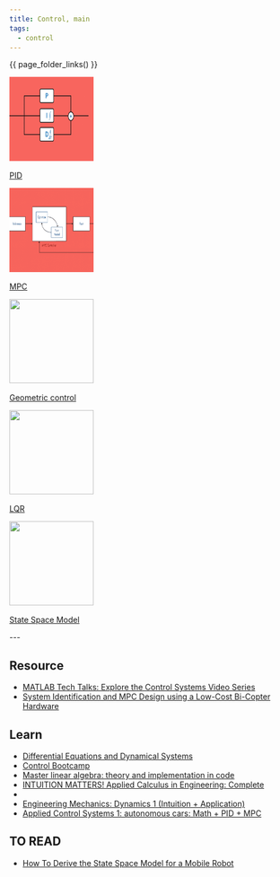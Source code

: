 ```yaml
---
title: Control, main
tags:
  - control
---
```


{{ page_folder_links() }}

<div class="grid-container">
    <div class="grid-item">
        <a href="pid">
                <img src="images/pid.png"  width="150" height="150">
                <p>PID</p></a>
    </div>
    <div class="grid-item">
        <a href="mpc">
                <img src="images/mpc.png"  width="150" height="150">
                <p>MPC</p>
            </a>
    </div>
    <div class="grid-item">
        <a href="geometric_control">
                <img src="images/geometric_control.png"  width="150" height="150">
                <p>Geometric control</p>
            </a>
    </div>
    <div class="grid-item">
        <a href="lqr">
                <img src="images/lqr.png"  width="150" height="150">
                <p>LQR</p>
            </a>
    </div>
    <div class="grid-item">
        <a href="state_space_model">
                <img src="images/state_space_model.png"  width="150" height="150">
                <p>State Space Model</p>
            </a>
    </div>
</div>
---

## Resource
- [MATLAB Tech Talks: Explore the Control Systems Video Series](https://www.mathworks.com/videos/tech-talks/controls.html?s_eid=PSM_15028)
- [System Identification and MPC Design using a Low-Cost Bi-Copter Hardware](https://youtu.be/DvDSkyDHb9o)

## Learn
- [Differential Equations and Dynamical Systems](https://youtu.be/9fQkLQZe3u8?list=PLMrJAkhIeNNTYaOnVI3QpH7jgULnAmvPA)
- [Control Bootcamp](https://www.youtube.com/watch?v=Pi7l8mMjYVE&list=PLMrJAkhIeNNR20Mz-VpzgfQs5zrYi085m&pp=iAQB0gcJCZECa94AFGB0)
- [Master linear algebra: theory and implementation in code]()
- [INTUITION MATTERS! Applied Calculus in Engineering: Complete]()
- 
- [Engineering Mechanics: Dynamics 1 (Intuition + Application)]()
- [Applied Control Systems 1: autonomous cars: Math + PID + MPC]()

## TO READ
- [How To Derive the State Space Model for a Mobile Robot](https://automaticaddison.com/how-to-derive-the-state-space-model-for-a-mobile-robot/)
